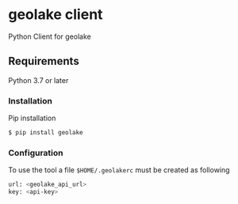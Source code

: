# geolake client
Python Client for geolake

## Requirements
Python 3.7 or later

### Installation  
Pip installation
```bash
$ pip install geolake
```

### Configuration
To use the tool a file `$HOME/.geolakerc` must be created as following

```bash
url: <geolake_api_url>
key: <api-key>
```